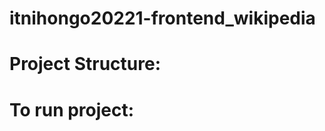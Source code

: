 # itnihongo20221-frontend_wikipedia

# Project Structure:
<!-- TODO -->

# To run project:
<!-- TODO -->